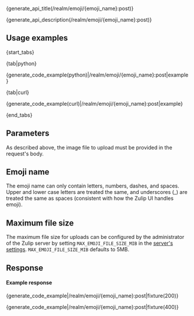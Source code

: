 {generate_api_title(/realm/emoji/{emoji_name}:post)}

{generate_api_description(/realm/emoji/{emoji_name}:post)}

## Usage examples

{start_tabs}

{tab|python}

{generate_code_example(python)|/realm/emoji/{emoji_name}:post|example}

{tab|curl}

{generate_code_example(curl)|/realm/emoji/{emoji_name}:post|example}

{end_tabs}


## Parameters

As described above, the image file to upload must be provided in the
request's body.

## Emoji name

The emoji name can only contain letters, numbers, dashes, and spaces.
Upper and lower case letters are treated the same, and underscores (_)
are treated the same as spaces (consistent with how the Zulip UI
handles emoji).

## Maximum file size

The maximum file size for uploads can be configured by the
administrator of the Zulip server by setting `MAX_EMOJI_FILE_SIZE_MIB`
in the [server's settings][1]. `MAX_EMOJI_FILE_SIZE_MIB` defaults
to 5MB.

[1]: https://zulip.readthedocs.io/en/latest/subsystems/settings.html#server-settings

## Response
#### Example response

{generate_code_example|/realm/emoji/{emoji_name}:post|fixture(200)}

{generate_code_example|/realm/emoji/{emoji_name}:post|fixture(400)}
